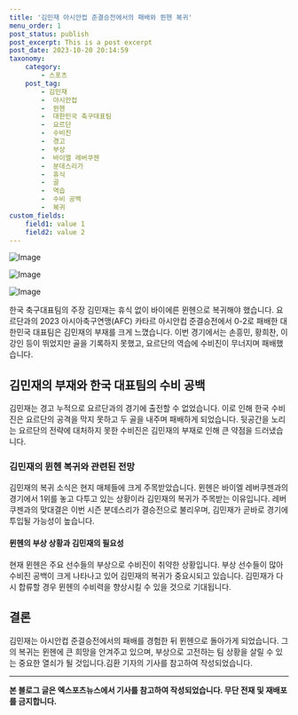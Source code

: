 ```yaml
---
title: '김민재 아시안컵 준결승전에서의 패배와 뮌헨 복귀'
menu_order: 1
post_status: publish
post_excerpt: This is a post excerpt
post_date: 2023-10-20 20:14:59
taxonomy:
    category:
        - 스포츠
    post_tag:
        - 김민재
        -  아시안컵
        -  뮌헨
        -  대한민국 축구대표팀
        -  요르단
        -  수비진
        -  경고
        -  부상
        -  바이엘 레버쿠젠
        -  분데스리가
        -  휴식
        -  골
        -  역습
        -  수비 공백
        -  복귀
custom_fields:
    field1: value 1
    field2: value 2
---
```


![Image](https://imgnews.pstatic.net/image/311/2024/02/07/0001689568_001_20240207134601390.jpg?type=w647)

![Image](https://imgnews.pstatic.net/image/311/2024/02/07/0001689568_002_20240207134601442.jpg?type=w647)

![Image](https://imgnews.pstatic.net/image/311/2024/02/07/0001689568_003_20240207134601473.jpg?type=w647)


한국 축구대표팀의 주장 김민재는 휴식 없이 바이에른 뮌헨으로 복귀해야 했습니다. 요르단과의 2023 아시아축구연맹(AFC) 카타르 아시안컵 준결승전에서 0-2로 패배한 대한민국 대표팀은 김민재의 부재를 크게 느꼈습니다. 이번 경기에서는 손흥민, 황희찬, 이강인 등이 뛰었지만 골을 기록하지 못했고, 요르단의 역습에 수비진이 무너지며 패배했습니다.

## 김민재의 부재와 한국 대표팀의 수비 공백
김민재는 경고 누적으로 요르단과의 경기에 출전할 수 없었습니다. 이로 인해 한국 수비진은 요르단의 공격을 막지 못하고 두 골을 내주며 패배하게 되었습니다. 뒷공간을 노리는 요르단의 전략에 대처하지 못한 수비진은 김민재의 부재로 인해 큰 약점을 드러냈습니다.

### 김민재의 뮌헨 복귀와 관련된 전망
김민재의 복귀 소식은 현지 매체들에 크게 주목받았습니다. 뮌헨은 바이엘 레버쿠젠과의 경기에서 1위를 놓고 다투고 있는 상황이라 김민재의 복귀가 주목받는 이유입니다. 레버쿠젠과의 맞대결은 이번 시즌 분데스리가 결승전으로 불리우며, 김민재가 곧바로 경기에 투입될 가능성이 높습니다.

#### 뮌헨의 부상 상황과 김민재의 필요성
현재 뮌헨은 주요 선수들의 부상으로 수비진이 취약한 상황입니다. 부상 선수들이 많아 수비진 공백이 크게 나타나고 있어 김민재의 복귀가 중요시되고 있습니다. 김민재가 다시 합류할 경우 뮌헨의 수비력을 향상시킬 수 있을 것으로 기대됩니다.

## 결론
김민재는 아시안컵 준결승전에서의 패배를 경험한 뒤 뮌헨으로 돌아가게 되었습니다. 그의 복귀는 뮌헨에 큰 희망을 안겨주고 있으며, 부상으로 고전하는 팀 상황을 살릴 수 있는 중요한 열쇠가 될 것입니다.김환 기자의 기사를 참고하여 작성되었습니다.

---
**본 블로그 글은 엑스포츠뉴스에서 기사를 참고하여 작성되었습니다. 무단 전재 및 재배포를 금지합니다.**
